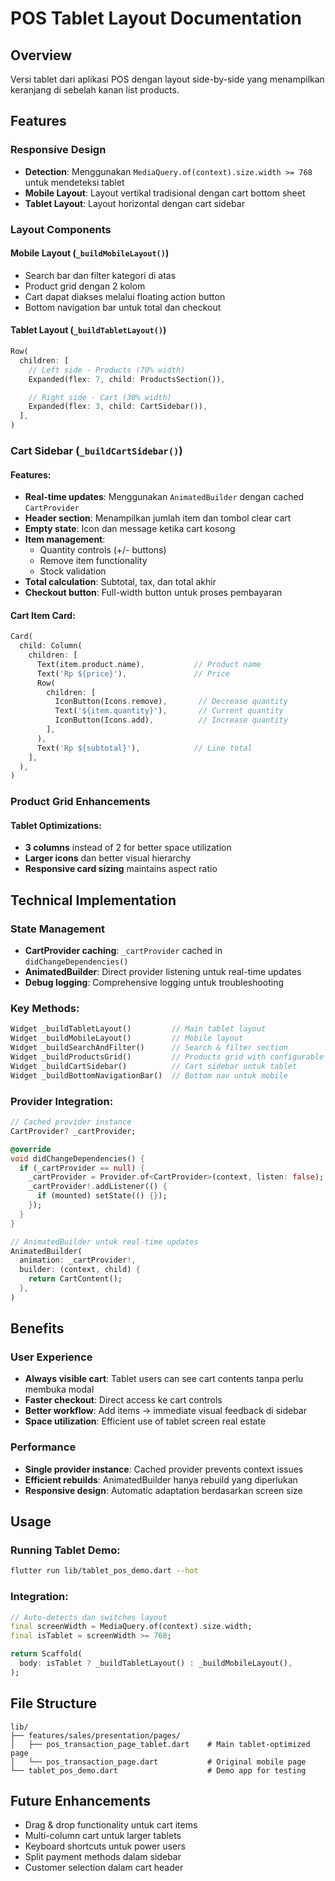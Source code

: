 # POS Tablet Layout Documentation

## Overview

Versi tablet dari aplikasi POS dengan layout side-by-side yang menampilkan keranjang di sebelah kanan list products.

## Features

### Responsive Design

- **Detection**: Menggunakan `MediaQuery.of(context).size.width >= 768` untuk mendeteksi tablet
- **Mobile Layout**: Layout vertikal tradisional dengan cart bottom sheet
- **Tablet Layout**: Layout horizontal dengan cart sidebar

### Layout Components

#### Mobile Layout (`_buildMobileLayout()`)

- Search bar dan filter kategori di atas
- Product grid dengan 2 kolom
- Cart dapat diakses melalui floating action button
- Bottom navigation bar untuk total dan checkout

#### Tablet Layout (`_buildTabletLayout()`)

```dart
Row(
  children: [
    // Left side - Products (70% width)
    Expanded(flex: 7, child: ProductsSection()),

    // Right side - Cart (30% width)
    Expanded(flex: 3, child: CartSidebar()),
  ],
)
```

### Cart Sidebar (`_buildCartSidebar()`)

#### Features:

- **Real-time updates**: Menggunakan `AnimatedBuilder` dengan cached `CartProvider`
- **Header section**: Menampilkan jumlah item dan tombol clear cart
- **Empty state**: Icon dan message ketika cart kosong
- **Item management**:
  - Quantity controls (+/- buttons)
  - Remove item functionality
  - Stock validation
- **Total calculation**: Subtotal, tax, dan total akhir
- **Checkout button**: Full-width button untuk proses pembayaran

#### Cart Item Card:

```dart
Card(
  child: Column(
    children: [
      Text(item.product.name),           // Product name
      Text('Rp ${price}'),               // Price
      Row(
        children: [
          IconButton(Icons.remove),       // Decrease quantity
          Text('${item.quantity}'),       // Current quantity
          IconButton(Icons.add),          // Increase quantity
        ],
      ),
      Text('Rp ${subtotal}'),            // Line total
    ],
  ),
)
```

### Product Grid Enhancements

#### Tablet Optimizations:

- **3 columns** instead of 2 for better space utilization
- **Larger icons** dan better visual hierarchy
- **Responsive card sizing** maintains aspect ratio

## Technical Implementation

### State Management

- **CartProvider caching**: `_cartProvider` cached in `didChangeDependencies()`
- **AnimatedBuilder**: Direct provider listening untuk real-time updates
- **Debug logging**: Comprehensive logging untuk troubleshooting

### Key Methods:

```dart
Widget _buildTabletLayout()         // Main tablet layout
Widget _buildMobileLayout()         // Mobile layout
Widget _buildSearchAndFilter()      // Search & filter section
Widget _buildProductsGrid()         // Products grid with configurable columns
Widget _buildCartSidebar()          // Cart sidebar untuk tablet
Widget _buildBottomNavigationBar()  // Bottom nav untuk mobile
```

### Provider Integration:

```dart
// Cached provider instance
CartProvider? _cartProvider;

@override
void didChangeDependencies() {
  if (_cartProvider == null) {
    _cartProvider = Provider.of<CartProvider>(context, listen: false);
    _cartProvider!.addListener(() {
      if (mounted) setState(() {});
    });
  }
}

// AnimatedBuilder untuk real-time updates
AnimatedBuilder(
  animation: _cartProvider!,
  builder: (context, child) {
    return CartContent();
  },
)
```

## Benefits

### User Experience

- **Always visible cart**: Tablet users can see cart contents tanpa perlu membuka modal
- **Faster checkout**: Direct access ke cart controls
- **Better workflow**: Add items → immediate visual feedback di sidebar
- **Space utilization**: Efficient use of tablet screen real estate

### Performance

- **Single provider instance**: Cached provider prevents context issues
- **Efficient rebuilds**: AnimatedBuilder hanya rebuild yang diperlukan
- **Responsive design**: Automatic adaptation berdasarkan screen size

## Usage

### Running Tablet Demo:

```bash
flutter run lib/tablet_pos_demo.dart --hot
```

### Integration:

```dart
// Auto-detects dan switches layout
final screenWidth = MediaQuery.of(context).size.width;
final isTablet = screenWidth >= 768;

return Scaffold(
  body: isTablet ? _buildTabletLayout() : _buildMobileLayout(),
);
```

## File Structure

```
lib/
├── features/sales/presentation/pages/
│   ├── pos_transaction_page_tablet.dart    # Main tablet-optimized page
│   └── pos_transaction_page.dart           # Original mobile page
└── tablet_pos_demo.dart                    # Demo app for testing
```

## Future Enhancements

- Drag & drop functionality untuk cart items
- Multi-column cart untuk larger tablets
- Keyboard shortcuts untuk power users
- Split payment methods dalam sidebar
- Customer selection dalam cart header
